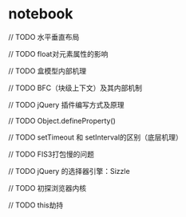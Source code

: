 # notebook

// TODO 水平垂直布局

// TODO float对元素属性的影响

// TODO 盒模型内部机理

// TODO BFC（块级上下文）及其内部机制

// TODO jQuery 插件编写方式及原理

// TODO Object.defineProperty()

// TODO setTimeout 和 setInterval的区别（底层机理）

// TODO FIS3打包慢的问题

// TODO jQuery 的选择器引擎：Sizzle 

// TODO 初探浏览器内核

// TODO this劫持